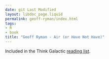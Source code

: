 ```yaml
---
date: git Last Modified
layout: libdoc_page.liquid
permalink: geoff-ryman/index.html
tags:
- R
- book
title: "Geoff Ryman - Air (or Have Not Have)"
---
```


Included in the Think Galactic <a href="http://thinkgalactic.org/reading-lists/by-author/">reading list</a>.